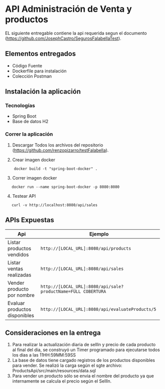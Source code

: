 
# API Administración de Venta y productos
EL siguiente entregable contiene la api requerida segun el documento (https://github.com/JosephCastro/SegurosFalabellaTest).

## Elementos entregados
- Código Fuente
- Dockerfile para instalación
- Colección Postman

## Instalación la aplicación

### Tecnologías
- Spring Boot
- Base de datos H2

### Correr la aplicación
1. Descargar Todos los archivos del repositorio  
(https://github.com/renzopizarro/testFalabella).

2. Crear imagen docker
```
    docker build -t "spring-boot-docker" .
```
3. Correr imagen docker
```
   docker run --name spring-boot-docker -p 8080:8080
```
4. Testear API
```
   curl -v http://localhost:8080/api/sales  
```
## APIs Expuestas
|Api        | Ejemplo                   |   
|----------|----------------------------|
|Listar productos vendidos|`http://[LOCAL_URL]:8080/api/products`|
|Listar ventas realizadas|`http://[LOCAL_URL]:8080/api/sales`|
|Vender producto por nombre|`http://[LOCAL_URL]:8080/api/sale?productName=FULL COBERTURA`
|Evaluar productos disponibles|`http://[LOCAL_URL]:8080/api/evaluateProducts/5`
 
 ## Consideraciones en la entrega
1. Para realizar la actualización diaria de sellIn y precio de cada producto al final del dia, 
se construyó un Timer programado para ejecutarse todos los dias a las 11HH:59MM:59SS
2. La base de datos tiene cargado registros de los productos disponibles para vender. Se realizó la carga según el sgte archivo:
ProductsApi/src/main/resources/data.sql
3. Para vender un producto sólo se envia el nombre del producto ya que internamente se calcula el precio según el SellIn.




